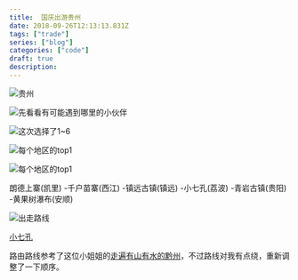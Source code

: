 ```yaml
---
title:  国庆出游贵州
date: 2018-09-26T12:13:13.831Z
tags: ["trade"]
series: ["blog"]
categories: ["code"]
draft: true
description:
---
```


![贵州](https://i.loli.net/2018/09/26/5bab79e1e8847.jpg)

![先看看有可能遇到哪里的小伙伴](https://i.loli.net/2018/09/26/5bab7d10978e5.jpg)


![这次选择了1~6](https://i.loli.net/2018/09/26/5bab7ceb57a49.jpg)

![每个地区的top1](https://i.loli.net/2018/09/26/5bab7d4a28a18.jpg)

![每个地区的top1](https://i.loli.net/2018/09/26/5bab7d66e0f6a.jpg)


朗德上寨(凯里) -千户苗寨(西江) -镇远古镇(镇远) -小七孔(荔波) -青岩古镇(贵阳) -黄果树瀑布(安顺)


![出走路线](https://i.loli.net/2018/09/26/5bab77e793efd.jpg)

[小七孔](http://www.mafengwo.cn/poi/11336.html)






路由路线参考了这位小姐姐的[走遍有山有水的黔州](http://www.mafengwo.cn/i/8991877.html)，不过路线对我有点绕，重新调整了一下顺序。

